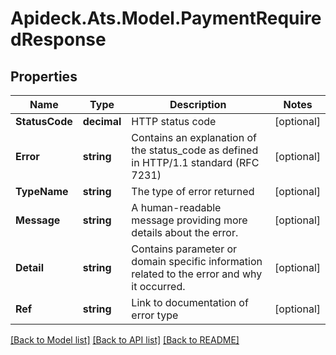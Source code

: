 # Apideck.Ats.Model.PaymentRequiredResponse

## Properties

Name | Type | Description | Notes
------------ | ------------- | ------------- | -------------
**StatusCode** | **decimal** | HTTP status code | [optional] 
**Error** | **string** | Contains an explanation of the status_code as defined in HTTP/1.1 standard (RFC 7231) | [optional] 
**TypeName** | **string** | The type of error returned | [optional] 
**Message** | **string** | A human-readable message providing more details about the error. | [optional] 
**Detail** | **string** | Contains parameter or domain specific information related to the error and why it occurred. | [optional] 
**Ref** | **string** | Link to documentation of error type | [optional] 

[[Back to Model list]](../README.md#documentation-for-models) [[Back to API list]](../README.md#documentation-for-api-endpoints) [[Back to README]](../README.md)

